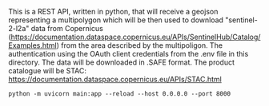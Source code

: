 This is a REST API, written in python, that will receive a geojson representing a multipolygon which will be then used to download "sentinel-2-l2a" data from Copernicus (https://documentation.dataspace.copernicus.eu/APIs/SentinelHub/Catalog/Examples.html) from the area described by the multipoligon.
The authentication using the OAuth client credentials from the .env file in this directory.
The data will be downloaded in .SAFE format.
The product catalogue will be STAC: https://documentation.dataspace.copernicus.eu/APIs/STAC.html

```CMD
python -m uvicorn main:app --reload --host 0.0.0.0 --port 8000
```